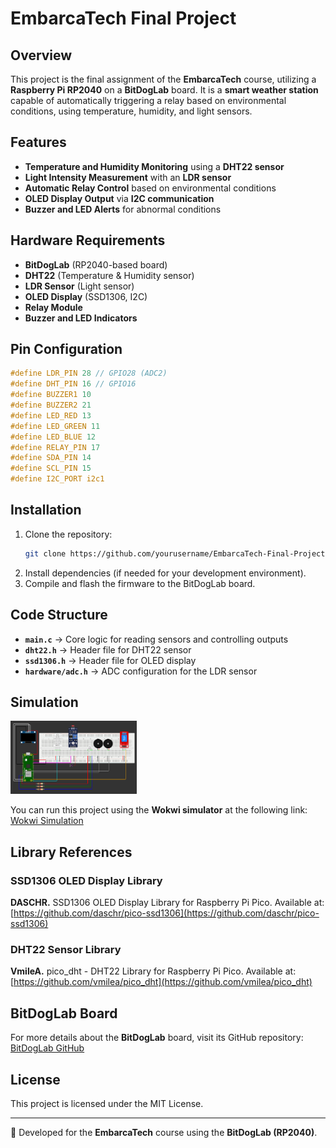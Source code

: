 # EmbarcaTech Final Project

## Overview
This project is the final assignment of the **EmbarcaTech** course, utilizing a **Raspberry Pi RP2040** on a **BitDogLab** board. It is a **smart weather station** capable of automatically triggering a relay based on environmental conditions, using temperature, humidity, and light sensors.

## Features
- **Temperature and Humidity Monitoring** using a **DHT22 sensor**
- **Light Intensity Measurement** with an **LDR sensor**
- **Automatic Relay Control** based on environmental conditions
- **OLED Display Output** via **I2C communication**
- **Buzzer and LED Alerts** for abnormal conditions

## Hardware Requirements
- **BitDogLab** (RP2040-based board)
- **DHT22** (Temperature & Humidity sensor)
- **LDR Sensor** (Light sensor)
- **OLED Display** (SSD1306, I2C)
- **Relay Module**
- **Buzzer and LED Indicators**

## Pin Configuration
```c
#define LDR_PIN 28 // GPIO28 (ADC2)
#define DHT_PIN 16 // GPIO16
#define BUZZER1 10
#define BUZZER2 21
#define LED_RED 13
#define LED_GREEN 11
#define LED_BLUE 12
#define RELAY_PIN 17
#define SDA_PIN 14
#define SCL_PIN 15
#define I2C_PORT i2c1
```

## Installation
1. Clone the repository:
   ```sh
   git clone https://github.com/yourusername/EmbarcaTech-Final-Project.git
   ```
2. Install dependencies (if needed for your development environment).
3. Compile and flash the firmware to the BitDogLab board.

## Code Structure
- **`main.c`** → Core logic for reading sensors and controlling outputs
- **`dht22.h`** → Header file for DHT22 sensor
- **`ssd1306.h`** → Header file for OLED display
- **`hardware/adc.h`** → ADC configuration for the LDR sensor

## Simulation

<img src="https://github.com/mauriceliocb/EmbarcaTech-WeatherStation/blob/main/schematic_wokwi.png" width=40% height=40%>

You can run this project using the **Wokwi simulator** at the following link:
[Wokwi Simulation](https://wokwi.com/projects/421373840735077377)

## Library References
### SSD1306 OLED Display Library
**DASCHR.** SSD1306 OLED Display Library for Raspberry Pi Pico. Available at:  
[https://github.com/daschr/pico-ssd1306](https://github.com/daschr/pico-ssd1306)

### DHT22 Sensor Library
**VmileA.** pico_dht - DHT22 Library for Raspberry Pi Pico. Available at:  
[https://github.com/vmilea/pico_dht](https://github.com/vmilea/pico_dht)

## BitDogLab Board
For more details about the **BitDogLab** board, visit its GitHub repository:
[BitDogLab GitHub](https://github.com/BitDogLab/BitDogLab)

## License
This project is licensed under the MIT License.

---

🚀 Developed for the **EmbarcaTech** course using the **BitDogLab (RP2040)**.
